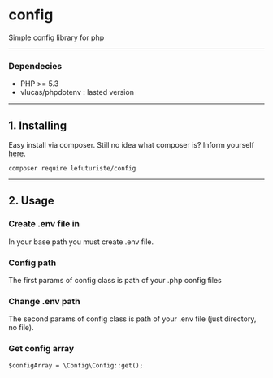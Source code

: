 # config

Simple config library for php

-------------------------------------------------

### Dependecies

- PHP >= 5.3
- vlucas/phpdotenv : lasted version

-------------------------------------------------

## 1. Installing

Easy install via composer. Still no idea what composer is? Inform yourself [here](http://getcomposer.org).

```composer require lefuturiste/config```

-------------------------------------------------

## 2. Usage

### Create .env file in 

In your base path you must create .env file.

### Config path

The first params of config class is path of your .php config files

### Change .env path

The second params of config class is path of your .env file (just directory, no file).

### Get config array

```
$configArray = \Config\Config::get();
```